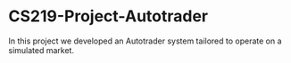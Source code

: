 # CS219-Project-Autotrader
In this project we developed an Autotrader system tailored to operate on a simulated market.
